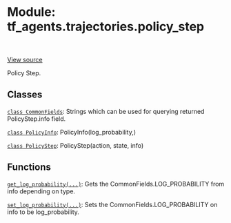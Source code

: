 <div itemscope itemtype="http://developers.google.com/ReferenceObject">
<meta itemprop="name" content="tf_agents.trajectories.policy_step" />
<meta itemprop="path" content="Stable" />
</div>

# Module: tf_agents.trajectories.policy_step

<table class="tfo-notebook-buttons tfo-api" align="left">
</table>

<a target="_blank" href="https://github.com/tensorflow/agents/tree/master/tf_agents/trajectories/policy_step.py">View
source</a>

Policy Step.

<!-- Placeholder for "Used in" -->


## Classes

[`class CommonFields`](../../tf_agents/trajectories/policy_step/CommonFields.md): Strings which can be used for querying returned PolicyStep.info field.

[`class PolicyInfo`](../../tf_agents/trajectories/policy_step/PolicyInfo.md): PolicyInfo(log_probability,)

[`class PolicyStep`](../../tf_agents/trajectories/policy_step/PolicyStep.md): PolicyStep(action, state, info)

## Functions

[`get_log_probability(...)`](../../tf_agents/trajectories/policy_step/get_log_probability.md): Gets the CommonFields.LOG_PROBABILITY from info depending on type.

[`set_log_probability(...)`](../../tf_agents/trajectories/policy_step/set_log_probability.md): Sets the CommonFields.LOG_PROBABILITY on info to be log_probability.

